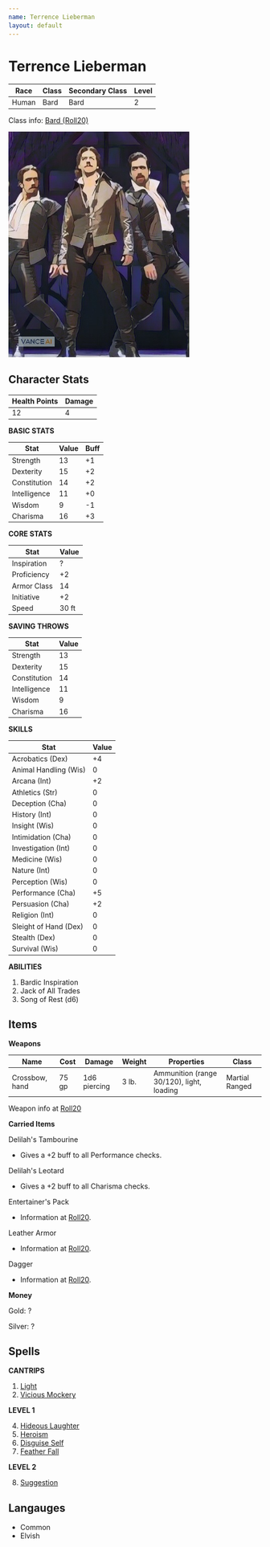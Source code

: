 ```yaml
---
name: Terrence Lieberman
layout: default
---
```


# Terrence Lieberman

| Race  | Class | Secondary Class | Level |
| ----- | ----- | --------------- | ----- |
| Human | Bard  | Bard            | 2     | 

Class info: [Bard (Roll20)](https://roll20.net/compendium/dnd5e/Bard#content)

![Terrence Lieberman Image](../img/terrence.png)

## Character Stats

| Health Points | Damage |
| ------------- | ------ |
| 12            | 4      |

**BASIC STATS**

| Stat         | Value | Buff |
| ------------ | ----- | ---- |
| Strength     | 13    | +1   |
| Dexterity    | 15    | +2   |
| Constitution | 14    | +2   |
| Intelligence | 11    | +0   |
| Wisdom       | 9     | -1   |
| Charisma     | 16    | +3   |

**CORE STATS**

| Stat          | Value  |
| ------------- | ------ |
| Inspiration   | ?      | 
| Proficiency   | +2     | 
| Armor Class   | 14     | 
| Initiative    | +2     | 
| Speed         | 30 ft  | 

**SAVING THROWS**

| Stat         | Value |
| ------------ | ----- |
| Strength     | 13    |
| Dexterity    | 15    |
| Constitution | 14    |
| Intelligence | 11    |
| Wisdom       | 9     |
| Charisma     | 16    |

**SKILLS**

| Stat                  | Value |
| --------------------- | ----- |
| Acrobatics (Dex)      | +4    |
| Animal Handling (Wis) | 0     |
| Arcana (Int)          | +2    |
| Athletics (Str)       | 0     |
| Deception (Cha)       | 0     |
| History (Int)         | 0     |
| Insight (Wis)         | 0     |
| Intimidation (Cha)    | 0     |
| Investigation (Int)   | 0     |
| Medicine (Wis)        | 0     |
| Nature (Int)          | 0     |
| Perception (Wis)      | 0     |
| Performance (Cha)     | +5    |
| Persuasion (Cha)      | +2    |
| Religion (Int)        | 0     |
| Sleight of Hand (Dex) | 0     |
| Stealth (Dex)         | 0     |
| Survival (Wis)        | 0     |

**ABILITIES**

1. Bardic Inspiration
2. Jack of All Trades
3. Song of Rest (d6)

## Items

**Weapons**

| Name           | Cost  | Damage       | Weight | Properties                                | Class          |
| -------------- | ----- | ------------ | ------ | ----------------------------------------- | -------------- |
| Crossbow, hand | 75 gp | 1d6 piercing | 3 lb.  | Ammunition (range 30/120), light, loading | Martial Ranged |

Weapon info at [Roll20](https://roll20.net/compendium/dnd5e/Weapons#content)

**Carried Items**

Delilah's Tambourine

  - Gives a +2 buff to all Performance checks.

Delilah's Leotard

  - Gives a +2 buff to all Charisma checks.

Entertainer's Pack

  - Information at [Roll20](https://roll20.net/compendium/dnd5e/Entertainer%27s%20Pack#h-Entertainer%27s%20Pack).

Leather Armor

  - Information at [Roll20](https://roll20.net/compendium/dnd5e/Leather%20Armor#content).

Dagger

  - Information at [Roll20](https://roll20.net/compendium/dnd5e/Dagger#content).

**Money**

Gold: ?

Silver: ? 

## Spells

**CANTRIPS**

1. [Light](https://5thsrd.org/spellcasting/spells/light/)
2. [Vicious Mockery](https://5thsrd.org/spellcasting/spells/vicious_mockery/)

**LEVEL 1**

4. [Hideous Laughter](https://5thsrd.org/spellcasting/spells/hideous_laughter/)
5. [Heroism](https://5thsrd.org/spellcasting/spells/heroism/)
6. [Disguise Self](https://5thsrd.org/spellcasting/spells/disguise_self/)
7. [Feather Fall](https://5thsrd.org/spellcasting/spells/feather_fall/)

**LEVEL 2**

8. [Suggestion](https://5thsrd.org/spellcasting/spells/suggestion/)

## Langauges

- Common
- Elvish

